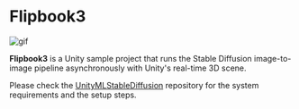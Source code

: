 Flipbook3
=========

![gif](https://user-images.githubusercontent.com/343936/228760795-9e712684-2ee6-4e63-9241-06d8aa125a17.gif)

**Flipbook3** is a Unity sample project that runs the Stable Diffusion
image-to-image pipeline asynchronously with Unity's real-time 3D scene.

Please check the [UnityMLStableDiffusion] repository for the system
requirements and the setup steps.

[UnityMLStableDiffusion]: https://github.com/keijiro/UnityMLStableDiffusion
